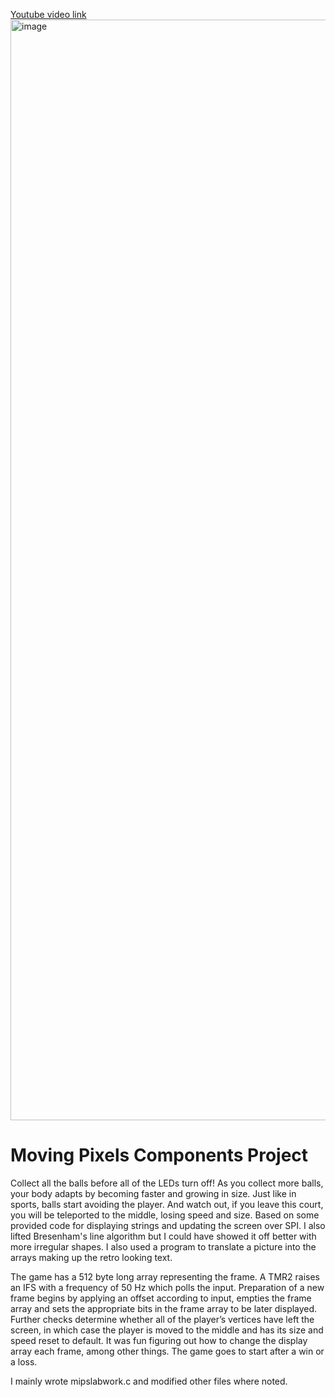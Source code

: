 [Youtube video link](https://youtu.be/ChRz4j5KIDk)
<img width="1761" alt="image" src="https://user-images.githubusercontent.com/4912935/209426662-1137b9c5-d532-4078-be42-cd46494ea169.png">

# Moving Pixels Components Project

Collect all the balls before all of the LEDs turn off! As you collect more balls, your body adapts by becoming faster and growing in size. Just like in sports, balls start avoiding the player. And watch out, if you leave this court, you will be teleported to the middle, losing speed and size. Based on some provided code for displaying strings and updating the screen over SPI. I also lifted Bresenham's line algorithm but I could have showed it off better with more irregular shapes. I also used a program to translate a picture into the arrays making up the retro looking text.

The game has a 512 byte long array representing the frame. A TMR2 raises an IFS with a frequency of 50 Hz which polls the input. Preparation of a new frame begins by applying an offset according to input, empties the frame array and sets the appropriate bits in the frame array to be later displayed. Further checks determine whether all of the player’s vertices have left the screen, in which case the player is moved to the middle and has its size and speed reset to default. It was fun figuring out how to change the display array each frame, among other things. The game goes to start after a win or a loss.

I mainly wrote mipslabwork.c and modified other files where noted.



